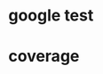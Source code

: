 <!--
 FileName:      test
 Author:        8ucchiman
 CreatedDate:   2023-04-26 17:02:53
 LastModified:  2023-01-25 10:56:12 +0900
 Reference:     8ucchiman.jp
 Description:   ---
-->



# google test

# coverage
